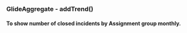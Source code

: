 ### GlideAggregate - addTrend()

#### To show number of closed incidents by Assignment group monthly.



